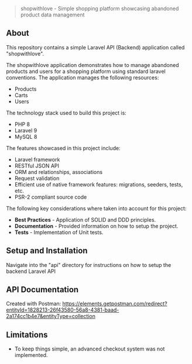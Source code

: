 > shopwithlove - Simple shopping platform showcasing abandoned product data management

## About
This repository contains a simple Laravel API (Backend) application called "shopwithlove".

The shopwithlove application demonstrates how to manage abandoned products and users for a shopping platform using standard laravel conventions. 
The application manages the following resources:
- Products
- Carts
- Users

The technology stack used to build this project is:
- PHP 8
- Laravel 9
- MySQL 8

The features showcased in this project include:
- Laravel framework
- RESTful JSON API
- ORM and relationships, associations
- Request validation
- Efficient use of native framework features: migrations, seeders, tests, etc.
- PSR-2 compliant source code

The following key considerations where taken into account for this project:
- **Best Practices** - Application of SOLID and DDD principles.
- **Documentation** - Provided information on how to setup the project.
- **Tests** - Implementation of Unit tests.

## Setup and Installation
Navigate into the "api" directory for instructions on how to setup the backend Laravel API

## API Documentation

Created with Postman: https://elements.getpostman.com/redirect?entityId=1828213-26f43580-56a8-4381-baad-2a174cc1b4e7&entityType=collection

## Limitations

- To keep things simple, an advanced checkout system was not implemented.
